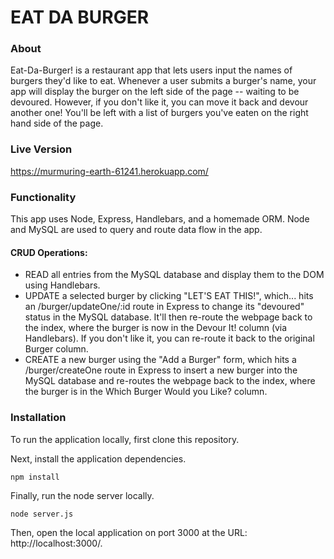# EAT DA BURGER

### About
Eat-Da-Burger! is a restaurant app that lets users input the names of burgers they'd like to eat. Whenever a user submits a burger's name, your app will display the burger on the left side of the page -- waiting to be devoured. However, if you don't like it, you can move it back and devour another one! You'll be left with a list of burgers you've eaten on the right hand side of the page.

### Live Version

https://murmuring-earth-61241.herokuapp.com/

### Functionality

This app uses Node, Express, Handlebars, and a homemade ORM. Node and MySQL are used to query and route data flow in the app.

#### CRUD Operations:

- READ all entries from the MySQL database and display them to the DOM using Handlebars.
- UPDATE a selected burger by clicking "LET'S EAT THIS!", which...
hits an /burger/updateOne/:id route in Express to change its "devoured" status in the MySQL database. It'll then re-route the webpage back to the index, where the burger is now in the Devour It! column (via Handlebars). If you don't like it, you can re-route it back to the original Burger column.
- CREATE a new burger using the "Add a Burger" form, which hits a /burger/createOne route in Express to insert a new burger into the MySQL database and re-routes the webpage back to the index, where the burger is in the Which Burger Would you Like? column.

### Installation

To run the application locally, first clone this repository.

Next, install the application dependencies.

`npm install`

Finally, run the node server locally.

`node server.js`

Then, open the local application on port 3000 at the URL: http://localhost:3000/.
